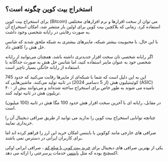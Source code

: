 

## استخراج بیت کوین چگونه است؟

برای استخراج بیت کوین (Bitcoin) می توان از سخت افزارها و نرم افزارهای مختلفی استفاده کرد. زمانی که بلاکچین بیت کوین برای اولین بار منتشر شد، امکان استخراج آن به صورت رقابتی در رایانه شخصی وجود داشت.

با این حال، با محبوبیت بیشتر شبکه، ماینرهای بیشتری به شبکه ملحق شدند که شانس حل هش را کاهش داد.

اگر رایانه شخصی‌ تان سخت‌ افزار جدیدتری داشته باشد، همچنان می‌توانید از رایانه شخصی خود به عنوان ماینر استفاده کنید، اما شانس حل هش به صورت جداگانه با استفاده از رایانه خانگی بسیار ناچیز است.


این به این دلیل است که شما با شبکه‌ای از ماینرها رقابت می‌کنید که حدود 745 کوئینتیلیون هش (از 5 دسامبر 2024) در ثانیه تولید می‌کنند. ماشین‌هایی که (ASIC) نامیده می‌ شوند به طور خاص برای استخراج ساخته شده‌اند و می‌توانند بیش از ۴۰۰ تریلیون هش در ثانیه تولید کنند.

در مقابل، رایانه ای با آخرین سخت افزار هش حدود 100 مگا هش در ثانیه (100 میلیون) است.

چنانچه توانایی استخراج بیت کوین را ندارید می توانید از طریق صرافی دیجیتال آن را خریداری نمایید.

صرافی های خارجی مانند کوکوین یا بایننس امکان خرید این ارز را فراهم کرده اند اما برای کاربران ایرانی در دسترس نمی باشند.

یکی از بهترین صرافی های دیجیتال برای [خرید بیت کوین با مبلغ کم](https://ok-ex.io/buy-and-sell/BTC/) ، صرافی ایرانی اوکی اکسچنج بوده که مثل [بایننس](https://www.binance.com/en-GB) خدمات پرسرعتی را ارائه می دهد.
